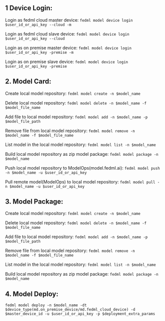 ## 1 Device Login:
Login as fedml cloud master device: 
```fedml model device login $user_id_or_api_key --cloud -m```

Login as fedml cloud slave device:
```fedml model device login $user_id_or_api_key --cloud```

Login as on premise master device: 
```fedml model device login $user_id_or_api_key -premise -m```

Login as on premise slave device:
```fedml model device login $user_id_or_api_key -premise```


## 2. Model Card:
Create local model repository: 
```fedml model create -n $model_name```

Delete local model repository: 
```fedml model delete -n $model_name -f $model_file_name```

Add file to local model repository: 
```fedml model add -n $model_name -p $model_file_path```

Remove file from local model repository: 
```fedml model remove -n $model_name -f $model_file_name```

List model in the local model repository: 
```fedml model list -n $model_name```

Build local model repository as zip model package: 
```fedml model package -n $model_name```

Push local model repository to ModelOps(model.fedml.ai): 
```fedml model push -n $model_name -u $user_id_or_api_key```

Pull remote model(ModelOps) to local model repository: 
```fedml model pull -n $model_name -u $user_id_or_api_key```


## 3. Model Package:
Create local model repository: 
```fedml model create -n $model_name```

Delete local model repository: 
```fedml model delete -n $model_name -f $model_file_name```

Add file to local model repository: 
```fedml model add -n $model_name -p $model_file_path```

Remove file from local model repository: 
```fedml model remove -n $model_name -f $model_file_name```

List model in the local model repository: 
```fedml model list -n $model_name```

Build local model repository as zip model package: 
```fedml model package -n $model_name```


## 4. Model Deploy:
```
fedml model deploy -n $model_name -dt $device_type(md.on_premise_device/md.fedml_cloud_device) -d $master_device_id -u $user_id_or_api_key -p $deployment_extra_params
```
